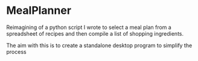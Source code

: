 # MealPlanner

Reimagining of a python script I wrote to select a meal plan from a spreadsheet of recipes and then compile a list of shopping ingredients.

The aim with this is to create a standalone desktop program to simplify the process

